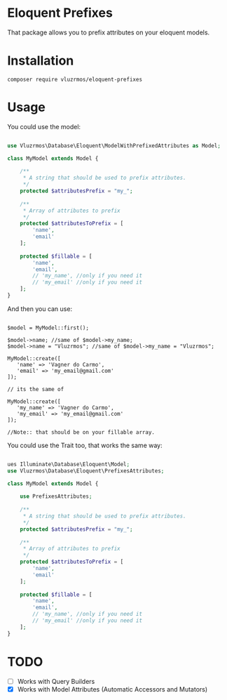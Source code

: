 # Eloquent Prefixes

That package allows you to prefix attributes on your eloquent models.

# Installation

    composer require vluzrmos/eloquent-prefixes
    
# Usage

You could use the model:

```php

use Vluzrmos\Database\Eloquent\ModelWithPrefixedAttributes as Model;

class MyModel extends Model {
    
    /**
     * A string that should be used to prefix attributes.
     */
    protected $attributesPrefix = "my_";
    
    /**
     * Array of attributes to prefix
     */ 
    protected $attributesToPrefix = [
        'name',
        'email'
    ];
    
    protected $fillable = [
        'name',
        'email',
        // 'my_name', //only if you need it
        // 'my_email' //only if you need it
    ];
}

```

And then you can use:

```

$model = MyModel::first();

$model->name; //same of $model->my_name;
$model->name = "Vluzrmos"; //same of $model->my_name = "Vluzrmos";

MyModel::create([
   'name' => 'Vagner do Carmo',
   'email' => 'my_email@gmail.com'
]);

// its the same of

MyModel::create([
   'my_name' => 'Vagner do Carmo',
   'my_email' => 'my_email@gmail.com'
]);

//Note:: that should be on your fillable array.

```

You could use the Trait too, that works the same way:

```php

ues Illuminate\Database\Eloquent\Model;
use Vluzrmos\Database\Eloquent\PrefixesAttributes;

class MyModel extends Model {
    
    use PrefixesAttributes;
    
    /**
     * A string that should be used to prefix attributes.
     */
    protected $attributesPrefix = "my_";
    
    /**
     * Array of attributes to prefix
     */ 
    protected $attributesToPrefix = [
        'name',
        'email'
    ];
    
    protected $fillable = [
        'name',
        'email',
        // 'my_name', //only if you need it
        // 'my_email' //only if you need it
    ];
}

```

# TODO

- [ ] Works with Query Builders
- [x] Works with Model Attributes (Automatic Accessors and Mutators)
